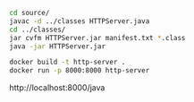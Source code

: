 

```bash
cd source/
javac -d ../classes HTTPServer.java 
cd ../classes/
jar cvfm HTTPServer.jar manifest.txt *.class
java -jar HTTPServer.jar
```

```bash
docker build -t http-server .
docker run -p 8000:8000 http-server 
```

http://localhost:8000/java
